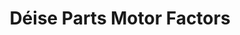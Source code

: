 ---
title: "Déise Parts Motor Factors"
url: /waterford/deise-parts-motor-factors/
shop: Autoteile
---